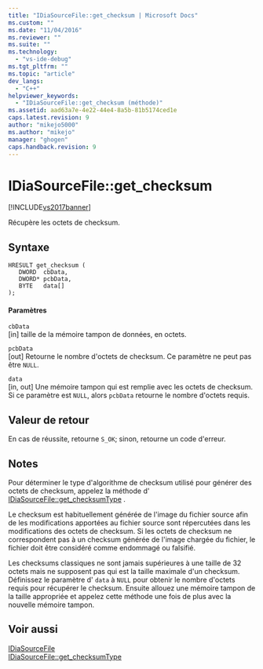 ```yaml
---
title: "IDiaSourceFile::get_checksum | Microsoft Docs"
ms.custom: ""
ms.date: "11/04/2016"
ms.reviewer: ""
ms.suite: ""
ms.technology: 
  - "vs-ide-debug"
ms.tgt_pltfrm: ""
ms.topic: "article"
dev_langs: 
  - "C++"
helpviewer_keywords: 
  - "IDiaSourceFile::get_checksum (méthode)"
ms.assetid: aad63a7e-4e22-44e4-8a5b-81b5174ced1e
caps.latest.revision: 9
author: "mikejo5000"
ms.author: "mikejo"
manager: "ghogen"
caps.handback.revision: 9
---
```

# IDiaSourceFile::get_checksum
[!INCLUDE[vs2017banner](../../code-quality/includes/vs2017banner.md)]

Récupère les octets de checksum.  
  
## Syntaxe  
  
```cpp#  
HRESULT get_checksum (   
   DWORD  cbData,  
   DWORD* pcbData,  
   BYTE   data[]  
);  
```  
  
#### Paramètres  
 `cbData`  
 \[in\]  taille de la mémoire tampon de données, en octets.  
  
 `pcbData`  
 \[out\]  Retourne le nombre d'octets de checksum.  Ce paramètre ne peut pas être `NULL`.  
  
 `data`  
 \[in, out\]  Une mémoire tampon qui est remplie avec les octets de checksum.  Si ce paramètre est `NULL`, alors `pcbData` retourne le nombre d'octets requis.  
  
## Valeur de retour  
 En cas de réussite, retourne `S_OK`; sinon, retourne un code d'erreur.  
  
## Notes  
 Pour déterminer le type d'algorithme de checksum utilisé pour générer des octets de checksum, appelez la méthode d' [IDiaSourceFile::get\_checksumType](../../debugger/debug-interface-access/idiasourcefile-get-checksumtype.md) .  
  
 Le checksum est habituellement générée de l'image du fichier source afin de les modifications apportées au fichier source sont répercutées dans les modifications des octets de checksum.  Si les octets de checksum ne correspondent pas à un checksum générée de l'image chargée du fichier, le fichier doit être considéré comme endommagé ou falsifié.  
  
 Les checksums classiques ne sont jamais supérieures à une taille de 32 octets mais ne supposent pas qui est la taille maximale d'un checksum.  Définissez le paramètre d' `data` à `NULL` pour obtenir le nombre d'octets requis pour récupérer le checksum.  Ensuite allouez une mémoire tampon de la taille appropriée et appelez cette méthode une fois de plus avec la nouvelle mémoire tampon.  
  
## Voir aussi  
 [IDiaSourceFile](../../debugger/debug-interface-access/idiasourcefile.md)   
 [IDiaSourceFile::get\_checksumType](../../debugger/debug-interface-access/idiasourcefile-get-checksumtype.md)